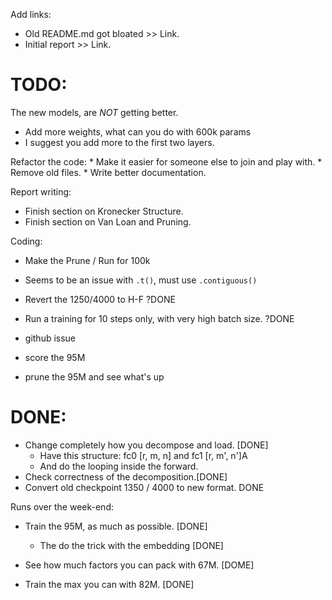 Add links:
* Old README.md got bloated >> Link.
* Initial report >> Link.

# TODO:

The new models, are *NOT* getting better. 
* Add more weights, what can you do with 600k params
* I suggest you add more to the first two layers.

Refactor the code:
	* Make it easier for someone else to join and play with.
	* Remove old files.
	* Write better documentation.

Report writing:
* Finish section on Kronecker Structure.
* Finish section on Van Loan and Pruning.

Coding:
* Make the Prune / Run for 100k
* Seems to be an issue with `.t()`, must use `.contiguous()` 
* Revert the 1250/4000 to H-F  ?DONE
* Run a training for 10 steps only, with very high batch size.  ?DONE

* github issue
* score the 95M
* prune the 95M and see what's up



# DONE:

* Change completely how you decompose and load. [DONE]
	*  Have this structure: fc0 [r, m, n] and fc1 [r, m', n']A
	*  And do the looping inside the forward.
* Check correctness of the decomposition.[DONE]
* Convert old checkpoint 1350 / 4000 to new format. DONE

Runs over the week-end:
* Train the 95M, as much as possible.  [DONE]
	* The do the trick with the embedding   [DONE]

* See how much factors you can pack with 67M.  [DOME]
* Train the max you can with 82M.  [DONE]
